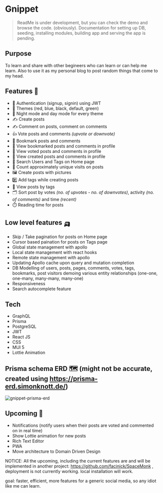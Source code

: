 # Gnippet 

> ReadMe is under development, but you can check the demo and browse the code. (obviously). Documentation for setting up DB, seeding, installing modules, building app and serving the app is pending.

## Purpose

To learn and share with other begineers who can learn or can help me learn. Also to use it as my personal blog to post random things that come to my head.

## Features 🚀

- 👤 Authentication (signup, signin) using JWT
- 🎨 Themes (red, blue, black, default, green)
- 🌙 Night mode and day mode for every theme
- ✍️ Create posts
- ✍️ Comment on posts, comment on comments
- 👍 Vote posts and comments *(upvote or downvote)*
- 🔖 Bookmark posts and comments
- 👀 View bookmarked posts and comments in profile
- 👀 View voted posts and comments in profile
- 👀 View created posts and comments in profile
- 🔎 Search Users and Tags on Home page
- 🧮 Count approximately unique visits on posts
- 🖼️ Create posts with pictures
- #️⃣ Add tags while creating posts
- 👀 View posts by tags
- 🗂️ Sort post by votes *(no. of upvotes - no. of downvotes)*, activity *(no. of comments)* and time *(recent)*
- ⏱️ Reading time for posts

## Low level features 🛺

- Skip / Take pagination for posts on Home page
- Cursor based paination for posts on Tags page
- Global state management with apollo
- Local state management with react hooks
- Remote state management with apollo
- Updating Apollo cache upon query and mutation completion
- DB Modelling of users, posts, pages, comments, votes, tags, bookmarks, post visitors demoing various entity relationships (one-one, one-many, many-many, many-one)
- Responsiveness
- Search autocomplete feature

## Tech

- GraphQL
- Prisma
- PostgreSQL
- JWT
- React JS
- CSS
- MUI 5
- Lottie Animation

## Prisma schema ERD 🗺️ (might not be accurate, created using https://prisma-erd.simonknott.de/)

![gnippet-prisma-erd](https://user-images.githubusercontent.com/12322728/182235092-18c0d750-2659-46c3-a325-cf1db9a6b441.svg)

## Upcoming 📅

- Notifications (notify users when their posts are voted and commented on in real time)
- Show Lottie animation for new posts
- Rich Text Editor
- PWA
- Move architecture to Domain Driven Design


NOTICE: All the upcoming, including the current features are and will be implemented in another project: https://github.com/facinick/SpaceMonk , deployment is not currently working. local installation will work.

goal: faster, efficient, more features for a generic social media, so any idiot like me can learn.

